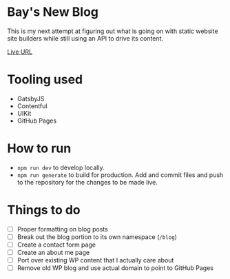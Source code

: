 # Bay's New Blog
This is my next attempt at figuring out what is going on with static website site builders while still using an API to drive its content.

[Live URL](https://blog.bayphillips.com)

# Tooling used
* GatsbyJS
* Contentful
* UIKit
* GitHub Pages

# How to run
* `npm run dev` to develop locally.
* `npm run generate` to build for production. Add and commit files and push to the repository for the changes to be made live.

# Things to do
- [ ] Proper formatting on blog posts
- [ ] Break out the blog portion to its own namespace (`/blog`)
- [ ] Create a contact form page
- [ ] Create an about me page
- [ ] Port over existing WP content that I actually care about
- [ ] Remove old WP blog and use actual domain to point to GitHub Pages